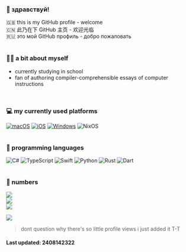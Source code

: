 ### 👋 здравствуй!
🇬🇧 this is my GitHub profile - welcome<br>
🇨🇳 此乃在下 GitHub 主页 - 欢迎光临<br>
🇷🇺 это мой GitHub профиль - добро пожаловать
<br><br>

### 💆‍♂️ a bit about myself
- currently studying in school
- fan of authoring compiler-comprehensible essays of computer instructions
<br>

### 💻 my currently used platforms
[![macOS](https://img.shields.io/badge/macOS%2014-4f4f4f?style=for-the-badge&logo=apple&logoColor=white)](https://www.apple.com/macos/)
[![iOS](https://img.shields.io/badge/iOS%2017-4f4f4f?style=for-the-badge&logo=apple&logoColor=white)](https://www.apple.com/ios/)
[![Windows](https://img.shields.io/badge/Windows%2011-0078d4?style=for-the-badge&logo=windows11&logoColor=white)](https://www.microsoft.com/windows)
![NixOS](https://img.shields.io/badge/NIXOS-5277C3.svg?style=for-the-badge&logo=NixOS&logoColor=white)
<br><br>

### 🌱 programming languages
![C#](https://img.shields.io/badge/-C%23-9264d5?style=for-the-badge&logo=C%23&logoColor=white)
![TypeScript](https://img.shields.io/badge/-TypeScript-265DB2?style=for-the-badge&logo=typescript&logoColor=white)
![Swift](https://img.shields.io/badge/-Swift-f05138?style=for-the-badge&logo=Swift&logoColor=white)
![Python](https://img.shields.io/badge/-Python-3776ab?style=for-the-badge&logo=Python&logoColor=white)
![Rust](https://img.shields.io/badge/-Rust-F23A12?style=for-the-badge&logo=rust&logoColor=white)
![Dart](https://img.shields.io/badge/-Dart-0B458B?style=for-the-badge&logo=dart&logoColor=white)
<br><br>

### 🔢 numbers
<picture>
  <source
    srcset="https://github-readme-stats.vercel.app/api?username=wind-explorer&show_icons=true&hide_title=true&theme=dracula"
    media="(prefers-color-scheme: dark)"
  />
  <source
    srcset="https://github-readme-stats.vercel.app/api?username=wind-explorer&show_icons=true&hide_title=true"
    media="(prefers-color-scheme: light), (prefers-color-scheme: no-preference)"
  />
  <img src="https://github-readme-stats.vercel.app/api?username=wind-explorer&show_icons=true&hide_title=true" />
</picture>

<br>

<picture>
  <source
    srcset="https://streak-stats.demolab.com/?user=Wind-Explorer&show_icons=true&hide_title=true&theme=dracula&card_width=468"
    media="(prefers-color-scheme: dark)"
  />
  <source
    srcset="https://streak-stats.demolab.com/?user=Wind-Explorer&show_icons=true&hide_title=true&card_width=468"
    media="(prefers-color-scheme: light), (prefers-color-scheme: no-preference)"
  />
  <img src="https://streak-stats.demolab.com/?user=Wind-Explorer&show_icons=true&hide_title=true&card_width=468" />
</picture>

<br>

<picture>
  <source
    srcset="https://github-readme-stats.vercel.app/api/top-langs/?username=Wind-Explorer&layout=compact&hide_title=true&card_width=468&theme=dracula"
    media="(prefers-color-scheme: dark)"
  />
  <source
    srcset="https://github-readme-stats.vercel.app/api/top-langs/?username=Wind-Explorer&layout=compact&hide_title=true&card_width=468"
    media="(prefers-color-scheme: light), (prefers-color-scheme: no-preference)"
  />
  <img src="https://github-readme-stats.vercel.app/api/top-langs/?username=Wind-Explorer&layout=compact&hide_title=true&card_width=468" />
</picture>


![](https://komarev.com/ghpvc/?username=wind-explorer)

> dont question why there's so little profile views i just added it T-T

#### Last updated: 2408142322
